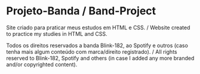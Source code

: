 # Projeto-Banda / Band-Project

Site criado para praticar meus estudos em HTML e CSS. / Website created to practice my studies in HTML and CSS.

Todos os direitos reservados a banda Blink-182, ao Spotify e outros (caso tenha mais algum conteúdo com marca/direito registrado). /
All rights reserved to Blink-182, Spotify and others (in case I added any more branded and/or copyrighted content).
